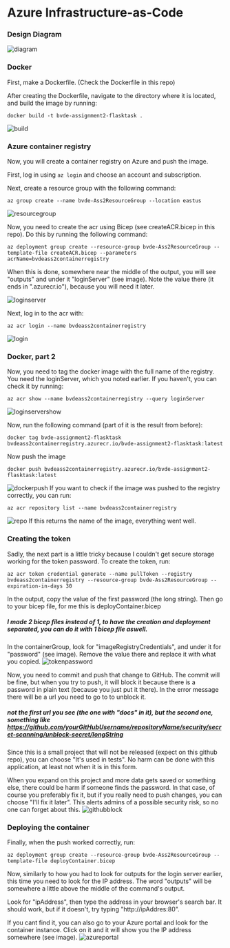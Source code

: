 # Azure Infrastructure-as-Code

### Design Diagram
![diagram](https://i.imgur.com/e8Stu74.png)

### Docker
First, make a Dockerfile.
(Check the Dockerfile in this repo)

After creating the Dockerfile, navigate to the directory where it is located, and build the image by running:
```
docker build -t bvde-assignment2-flasktask .
```
![build](https://i.imgur.com/e9NhkiA.png)


### Azure container registry
Now, you will create a container registry on Azure and push the image.

First, log in using
``` az login ```
and choose an account and subscription.

Next, create a resource group with the following command:
```
az group create --name bvde-Ass2ResourceGroup --location eastus
```
![resourcegroup](https://i.imgur.com/q2DOw2m.png)


Now, you need to create the acr using Bicep (see createACR.bicep in this repo). Do this by running the following command:
```
az deployment group create --resource-group bvde-Ass2ResourceGroup --template-file createACR.bicep --parameters acrName=bvdeass2containerregistry
```
When this is done, somewhere near the middle of the output, you will see "outputs" and under it "loginServer" (see image). Note the value there (it ends in ".azurecr.io"), because you will need it later.

![loginserver](https://i.imgur.com/HFUB6Up.png)


Next, log in to the acr with:
```
az acr login --name bvdeass2containerregistry
```
![login](https://i.imgur.com/8Lfapin.png)

### Docker, part 2
Now, you need to tag the docker image with the full name of the registry.
You need the loginServer, which you noted earlier. If you haven't, you can check it by running:
```
az acr show --name bvdeass2containerregistry --query loginServer
```
![loginservershow](https://i.imgur.com/tsl9wbd.png)

Now, run the following command (part of it is the result from before):
```
docker tag bvde-assignment2-flasktask bvdeass2containerregistry.azurecr.io/bvde-assignment2-flasktask:latest
```

Now push the image
```
docker push bvdeass2containerregistry.azurecr.io/bvde-assignment2-flasktask:latest
```
![dockerpush](https://i.imgur.com/OO5GLUT.png)
If you want to check if the image was pushed to the registry correctly, you can run:
```
az acr repository list --name bvdeass2containerregistry
```
![repo](https://i.imgur.com/sdhavBJ.png)
If this returns the name of the image, everything went well.

### Creating the token
Sadly, the next part is a little tricky because I couldn't get secure storage working for the token password.
To create the token, run:
```
az acr token credential generate --name pullToken --registry bvdeass2containerregistry --resource-group bvde-Ass2ResourceGroup --expiration-in-days 30
````
In the output, copy the value of the first password (the long string). Then go to your bicep file, for me this is deployContainer.bicep
##### I made 2 bicep files instead of 1, to have the creation and deployment separated, you can do it with 1 bicep file aswell.

In the containerGroup, look for "imageRegistryCredentials", and under it for "password" (see image).
Remove the value there and replace it with what you copied.
![tokenpassword](https://i.imgur.com/RlnW2vW.png)

Now, you need to commit and push that change to GitHub.
The commit will be fine, but when you try to push, it will block it because there is a password in plain text (because you just put it there).
In the error message there will be a url you need to go to to unblock it.
##### not the first url you see (the one with "docs" in it), but the second one, something like https://github.com/yourGitHubUsername/repositoryName/security/secret-scanning/unblock-secret/longString

Since this is a small project that will not be released (expect on this github repo), you can choose "It's used in tests". No harm can be done with this application, at least not when it is in this form.

When you expand on this project and more data gets saved or something else, there could be harm if someone finds the password. In that case, of course you preferably fix it, but if you really need to push changes, you can choose "I'll fix it later". This alerts admins of a possible security risk, so no one can forget about this.
![githubblock](https://i.imgur.com/fGSUAjy.png)

### Deploying the container
Finally, when the push worked correctly, run:
```
az deployment group create --resource-group bvde-Ass2ResourceGroup --template-file deployContainer.bicep
```

Now, similarly to how you had to look for outputs for the login server earlier, this time you need to look for the IP address. The word "outputs" will be somewhere a little above the middle of the command's output.

Look for "ipAddress", then type the address in your browser's search bar. It should work, but if it doesn't, try typing "http://ipAddres:80".

If you cant find it, you can also go to your Azure portal and look for the container instance. Click on it and it will show you the IP address somewhere (see image).
![azureportal](https://i.imgur.com/ZJuDSZm.png)
